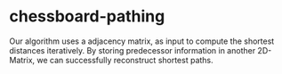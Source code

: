 # chessboard-pathing

Our algorithm uses a adjacency matrix, as input to compute the shortest distances iteratively. By storing predecessor information in another 2D-Matrix, we can successfully reconstruct shortest paths.
